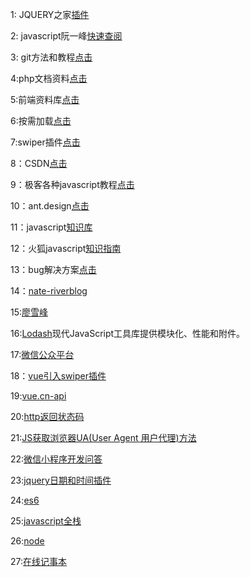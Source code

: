 
1:   JQUERY之家[插件](http://www.htmleaf.com/) 

2:  javascript阮一峰[快速查阅](http://www.ruanyifeng.com/blog)

3: git方法和教程[点击](http://www.cnblogs.com/schaepher/p/5561193.html)

4:php文档资料[点击](http://php.net/manual/zh/language.types.boolean.php)

5:前端资料库[点击](http://resource.haorooms.com/)

6:按需加载[点击](https://appelsiini.net/)

7:swiper插件[点击](http://www.swiper.com.cn/)

8：CSDN[点击](http://www.csdn.net/)

9：极客各种javascript教程[点击](http://wiki.jikexueyuan.com/list/front-end/)

10：ant.design[点击](https://ant.design/index-cn)

11：javascript[知识库](http://lib.csdn.net/home)

12：火狐javascript[知识指南](https://developer.mozilla.org/zh-CN/docs/Web/JavaScript/Guide)

13：bug解决方案[点击](https://stackoverflow.com/)

14：[nate-riverblog](http://nate-river.github.io/blog/)

15:[廖雪峰](http://www.liaoxuefeng.com/)

16:[Lodash](https://lodash.com/)现代JavaScript工具库提供模块化、性能和附件。

   
17:[微信公众平台](https://mp.weixin.qq.com/cgi-bin/loginpage?t=wxm2-login&lang=zh_CN)

18：[vue引入swiper插件](http://blog.csdn.net/susuzhe123/article/details/69525609)

19:[vue.cn-api](https://cn.vuejs.org/v2/api/)

20:[http返回状态码](http://www.cnblogs.com/leolovexx/p/5691159.html)

21:[JS获取浏览器UA(User Agent 用户代理)方法](http://blog.csdn.net/zelda002/article/details/7759609)

22:[微信小程序开发问答](http://www.henkuai.com/forum-67-1.html)

23:[jquery日期和时间插件](http://www.jq22.com/jquery-plugins%E6%97%A5%E6%9C%9F%E5%92%8C%E6%97%B6%E9%97%B4-1-jq)

24:[es6](http://es6.ruanyifeng.com/)

25:[javascript全栈](https://www.meteor.com/)

26:[node](https://cnodejs.org/getstart)

27:[在线记事本](https://etherpad.net/p/greatpersonal)
